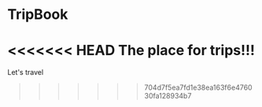 # TripBook

<<<<<<< HEAD
The place for trips!!!
=======
Let's travel
>>>>>>> 704d7f5ea7fd1e38ea163f6e476030fa128934b7
